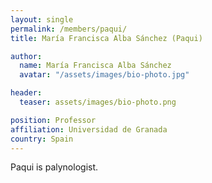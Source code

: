 ```yaml
---
layout: single
permalink: /members/paqui/
title: María Francisca Alba Sánchez (Paqui)

author:
  name: María Francisca Alba Sánchez
  avatar: "/assets/images/bio-photo.jpg"

header:
  teaser: assets/images/bio-photo.png

position: Professor
affiliation: Universidad de Granada
country: Spain
---
```

Paqui is palynologist.
